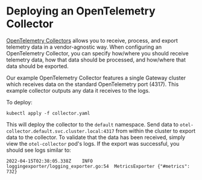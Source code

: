 # Deploying an OpenTelemetry Collector

[OpenTelemetry Collectors](https://opentelemetry.io/docs/collector/) allows you to receive, process, and export telemetry data in a vendor-agnostic way. When configuring an OpenTelemetry Collector, you can specify how/where you should receive telemetry data, how that data should be processed, and how/where that data should be exported.

Our example OpenTelemetry Collector features a single Gateway cluster which receives data on the standard OpenTelemetry port (4317). This example collector outputs any data it receives to the logs.

To deploy:

```
kubectl apply -f collector.yaml
```

This will deploy the collector to the `default` namespace. Send data to `otel-collector.default.svc.cluster.local:4317` from within the cluster to export data to the collector.
To validate that the data has been received, simply view the `otel-collector` pod's logs. If the export was successful, you should see logs similar to:

```
2022-04-15T02:38:05.338Z	INFO	loggingexporter/logging_exporter.go:54	MetricsExporter	{"#metrics": 732}
```
